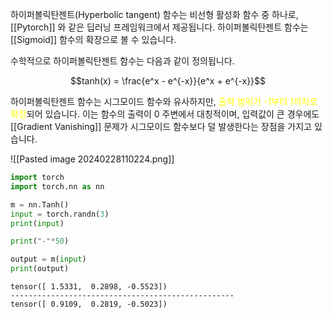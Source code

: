 하이퍼볼릭탄젠트(Hyperbolic tangent) 함수는 비선형 활성화 함수 중 하나로, [[Pytorch]] 와 같은 딥러닝 프레임워크에서 제공됩니다. 하이퍼볼릭탄젠트 함수는 [[Sigmoid]] 함수의 확장으로 볼 수 있습니다.

수학적으로 하이퍼볼릭탄젠트 함수는 다음과 같이 정의됩니다.

$$tanh(x) = \frac{e^x - e^{-x}}{e^x + e^{-x}}$$

하이퍼볼릭탄젠트 함수는 시그모이드 함수와 유사하지만, <font color="#ffff00">출력 범위가 -1부터 1까지로 확장</font>되어 있습니다. 이는 함수의 출력이 0 주변에서 대칭적이며, 입력값이 큰 경우에도 [[Gradient Vanishing]] 문제가 시그모이드 함수보다 덜 발생한다는 장점을 가지고 있습니다.

![[Pasted image 20240228110224.png]]

```python
import torch
import torch.nn as nn

m = nn.Tanh()
input = torch.randn(3)
print(input)

print("-"*50)

output = m(input)
print(output)
```

```
tensor([ 1.5331,  0.2898, -0.5523])
--------------------------------------------------
tensor([ 0.9109,  0.2819, -0.5023])
```

